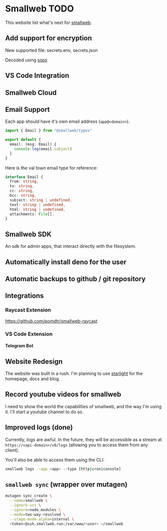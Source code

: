 # Smallweb TODO

This website list what's next for [smallweb](https://smallweb.run).

## Add support for encryption

New supported file: secrets.env, secrets.json

Decoded using [sops](https://github.com/getsops/sops/blob/main/decrypt/decrypt.go)

## VS Code Integration

## Smallweb Cloud

## Email Support

Each app should have it's own email address (`app@<domain>`).

```ts
import { Email } from "@smallweb/types"

export default {
  email: (msg: Email) {
    console.log(email.subject)
  }
}
```

Here is the val town email type for reference:

```ts
interface Email {
  from: string,
  to: string,
  cc: string,
  bcc: string,
  subject: string | undefined,
  text: string | undefined,
  html: string | undefined,
  attachments: File[],
}
```

## Smallweb SDK

An sdk for admin apps, that interact directly with the filesystem.

## Automatically install deno for the user

## Automatic backups to github / git repository

## Integrations

### Raycast Extension

https://github.com/pomdtr/smallweb-raycast

### VS Code Extension

#### Telegram Bot

## Website Redesign

The website was built in a rush. I'm planning to use [starlight](https://starlight.astro.build/) for the homepage, docs and blog.

## Record youtube videos for smallweb

I need to show the world the capabilities of smallweb, and the way I'm using it. I'll start a youtube channel to do so.

## Improved logs (done)

Currently, logs are awful. In the future, they will be accessible as a stream at` https://<api-domain>/v0/logs` (allowing you to access them from any client).

You'll also be able to access them using the CLI:

```sh
smallweb logs --app <app> --type [http|cron|console]
```

## `smallweb sync` (wrapper over mutagen)

```sh
mutagen sync create \
  --name=smallweb \
  --ignore-vcs \
  --ignore=node_modules \
  --mode=two-way-resolved \
  --stage-mode-alpha=internal \
  <token>@ssh.smallweb.run:/var/www/<user> ~/smallweb
```
